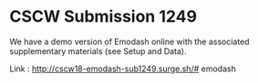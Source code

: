 # CSCW Submission 1249

We have a demo version of Emodash online with the associated supplementary materials (see Setup and Data).

Link : http://cscw18-emodash-sub1249.surge.sh/# emodash
